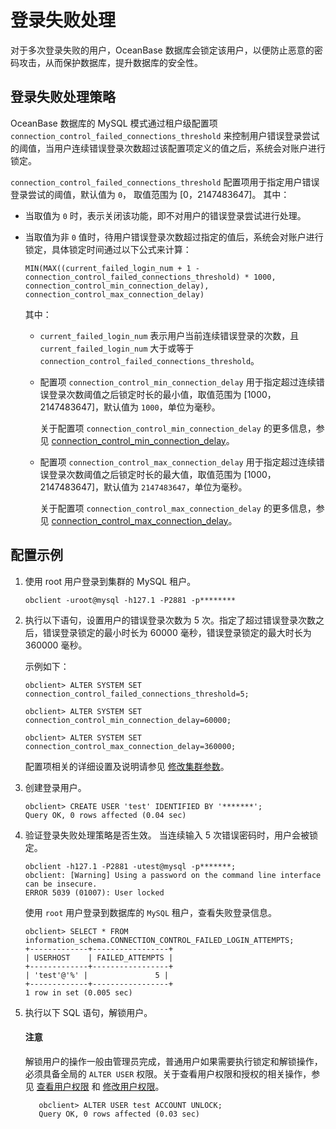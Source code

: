 # 登录失败处理

对于多次登录失败的用户，OceanBase 数据库会锁定该用户，以便防止恶意的密码攻击，从而保护数据库，提升数据库的安全性。

## 登录失败处理策略

OceanBase 数据库的 MySQL 模式通过租户级配置项 `connection_control_failed_connections_threshold` 来控制用户错误登录尝试的阈值，当用户连续错误登录次数超过该配置项定义的值之后，系统会对账户进行锁定。

`connection_control_failed_connections_threshold` 配置项用于指定用户错误登录尝试的阈值，默认值为 `0`， 取值范围为 \[0，2147483647\]。 其中：

* 当取值为 `0` 时，表示关闭该功能，即不对用户的错误登录尝试进行处理。

* 当取值为非 `0` 值时，待用户错误登录次数超过指定的值后，系统会对账户进行锁定，具体锁定时间通过以下公式来计算：

  `MIN(MAX((current_failed_login_num + 1 - connection_control_failed_connections_threshold) * 1000, connection_control_min_connection_delay), connection_control_max_connection_delay)`

  其中：
  
  * `current_failed_login_num` 表示用户当前连续错误登录的次数，且 `current_failed_login_num` 大于或等于 `connection_control_failed_connections_threshold`。

  * 配置项 `connection_control_min_connection_delay` 用于指定超过连续错误登录次数阈值之后锁定时长的最小值，取值范围为 \[1000，2147483647\]，默认值为 `1000`，单位为毫秒。

    关于配置项 `connection_control_min_connection_delay` 的更多信息，参见 [connection_control_min_connection_delay](../../../../7.reference/5.system-reference/1.system-configuration-items/4.tenant-level-configuration-items/6.connection_control_min_connection_delay.md)。

  * 配置项 `connection_control_max_connection_delay` 用于指定超过连续错误登录次数阈值之后锁定时长的最大值，取值范围为 \[1000，2147483647\]，默认值为 `2147483647`，单位为毫秒。

    关于配置项 `connection_control_max_connection_delay` 的更多信息，参见 [connection_control_max_connection_delay](../../../../7.reference/5.system-reference/1.system-configuration-items/4.tenant-level-configuration-items/7.connection_control_max_connection_delay.md)。

## 配置示例

1. 使用 root 用户登录到集群的 MySQL 租户。

   ```shell
   obclient -uroot@mysql -h127.1 -P2881 -p********
   ```

2. 执行以下语句，设置用户的错误登录次数为 5 次。指定了超过错误登录次数之后，错误登录锁定的最小时长为 60000 毫秒，错误登录锁定的最大时长为 360000 毫秒。

   示例如下：

   ```shell
   obclient> ALTER SYSTEM SET connection_control_failed_connections_threshold=5;
   
   obclient> ALTER SYSTEM SET connection_control_min_connection_delay=60000;
   
   obclient> ALTER SYSTEM SET connection_control_max_connection_delay=360000;
   ```

   配置项相关的详细设置及说明请参见 [修改集群参数](../../../../7.reference/2.administrator-guide/2.basic-database-management/2.configuration-management/2.set-parameters.md)。

3. 创建登录用户。

   ```shell
   obclient> CREATE USER 'test' IDENTIFIED BY '*******';
   Query OK, 0 rows affected (0.04 sec)
    ```

4. 验证登录失败处理策略是否生效。
   当连续输入 5 次错误密码时，用户会被锁定。

   ```shell
   obclient -h127.1 -P2881 -utest@mysql -p*******;
   obclient: [Warning] Using a password on the command line interface can be insecure.
   ERROR 5039 (01007): User locked
   ```

   使用 `root` 用户登录到数据库的 `MySQL` 租户，查看失败登录信息。

   ```shell
   obclient> SELECT * FROM information_schema.CONNECTION_CONTROL_FAILED_LOGIN_ATTEMPTS;
   +-------------+-----------------+
   | USERHOST    | FAILED_ATTEMPTS |
   +-------------+-----------------+
   | 'test'@'%' |               5 |
   +-------------+-----------------+
   1 row in set (0.005 sec)
   ```

5. 执行以下 SQL 语句，解锁用户。

   <main id="notice" type='notice'>
    <h4>注意</h4>
    <p>解锁用户的操作一般由管理员完成，普通用户如果需要执行锁定和解锁操作，必须具备全局的 <code>ALTER USER</code> 权限。关于查看用户权限和授权的相关操作，参见 <a href="../../../../6.manage/5.security-and-permissions/3.access-control/2.user-and-permission/2.permission-of-mysql-mode/4.view-user-permissions-of-mysql-mode.md">查看用户权限</a>  和 <a href="../../../../6.manage/5.security-and-permissions/3.access-control/2.user-and-permission/2.permission-of-mysql-mode/5.modify-user-permissions-of-mysql-mode.md">修改用户权限</a>。</p>
   </main>

      ```shell
         obclient> ALTER USER test ACCOUNT UNLOCK;
         Query OK, 0 rows affected (0.03 sec)
      ```
